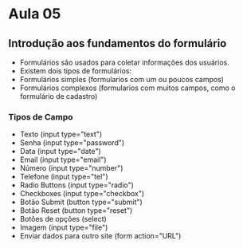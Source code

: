 # Aula 05

## Introdução aos fundamentos do formulário

- Formulários são usados para coletar informações dos usuários.
- Existem dois tipos de formulários:
- Formulários simples (formularios com um ou poucos campos)
- Formulários complexos (formularios com muitos campos, como o formulário de cadastro)

### Tipos de Campo

- Texto (input type="text")
- Senha (input type="password")
- Data (input type="date")
- Email (input type="email")
- Número (input type="number")
- Telefone (input type="tel")
- Radio Buttons (input type="radio")
- Checkboxes (input type="checkbox")
- Botão Submit (button type="submit")
- Botão Reset (button type="reset")
- Botões de opções (select)
- Imagem (input type="file")
- Enviar dados para outro site (form action="URL")
